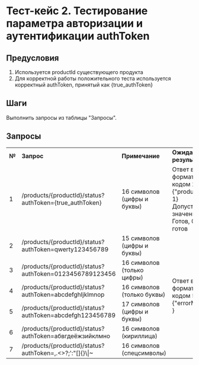 # Тест-кейс 2. Тестирование параметра авторизации и аутентификации authToken

## Предусловия
1) Используется productId существующего продукта
2) Для корректной работы положительного теста используется корректный authToken, принятый как {true_authToken}


## Шаги
Выполнить запросы из таблицы "Запросы".


## Запросы
<table>
    <tr>
        <td><b>№</b></td>
        <td><b>Запрос</b></td>
        <td><b>Примечание</b></td>
        <td><b>Ожидаемый результат</b></td>
    </tr>
    <tr>
        <td>1</td>
        <td>/products/{productId}/status?authToken={true_authToken}</td>
        <td>16 символов (цифры и буквы)</td>
        <td>
            Ответ в json формате с http-кодом 200 {"productStatus": 1} <br>
            Допустимые значения 1- Готов, 0 - Не готов
        </td>
    </tr>
    <tr>
        <td>2</td>
        <td>/products/{productId}/status?authToken=qwerty123456789</td>
        <td>15 символов (цифры и буквы)</td>
        <td  rowspan="6">
            Ответ в json формате с http-кодом 500 {"errorMessage": }
        </td>
    </tr>
    <tr>
        <td>3</td>
        <td>/products/{productId}/status?authToken=0123456789123456</td>
        <td>16 символов (только цифры)</td>
    </tr>
    <tr>
        <td>4</td>
        <td>/products/{productId}/status?authToken=abcdefghIjklmnop</td>
        <td>16 символов (только буквы)</td>
    </tr>
    <tr>
        <td>5</td>
        <td>/products/{productId}/status?authToken=abcdefgh123456789</td>
        <td>17 символов (цифры и буквы)</td>
    </tr>
    <tr>
        <td>6</td>
        <td>/products/{productId}/status?authToken=абвгдеёжзийклмно</td>
        <td>16 символов (кириллица)</td>
    </tr>
    <tr>
        <td>7</td>
        <td>/products/{productId}/status?authToken=,.<>?;':"[]{}\|~</td>
        <td>16 символов (спецсимволы)</td>
    </tr>
</table>
